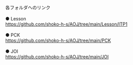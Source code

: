 各フォルダへのリンク\
\
● Lesson\
https://github.com/shoko-h-s/AOJ/tree/main/Lesson/ITP1 \
\
● PCK\
https://github.com/shoko-h-s/AOJ/tree/main/PCK \
\
● JOI\
https://github.com/shoko-h-s/AOJ/tree/main/JOI
